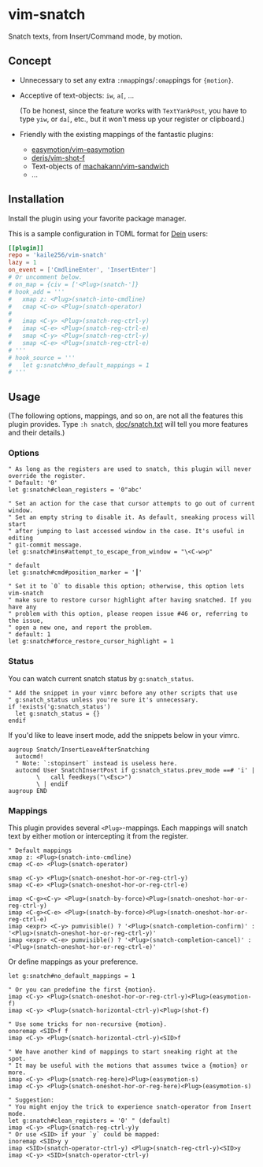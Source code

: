 # vim-snatch

Snatch texts, from Insert/Command mode, by motion.

## Concept

- Unnecessary to set any extra `:nmap`pings/`:omap`pings for `{motion}`.

- Acceptive of text-objects: `iw`, `a[`, ...

  (To be honest, since the feature works with `TextYankPost`,
  you have to type `yiw`, or `da[`, etc.,
  but it won't mess up your register or clipboard.)

- Friendly with the existing mappings of the fantastic plugins:

  - [easymotion/vim-easymotion](https://github.com/easymotion/vim-easymotion)
  - [deris/vim-shot-f](https://github.com/deris/vim-shot-f)
  - Text-objects of [machakann/vim-sandwich](https://github.com/machakann/vim-sandwich)
  - ...

## Installation

Install the plugin using your favorite package manager.

This is a sample configuration in TOML format
for [Dein](https://github.com/Shougo/dein.vim) users:

```toml
[[plugin]]
repo = 'kaile256/vim-snatch'
lazy = 1
on_event = ['CmdlineEnter', 'InsertEnter']
# Or uncomment below.
# on_map = {civ = ['<Plug>(snatch-']}
# hook_add = '''
#   xmap z: <Plug>(snatch-into-cmdline)
#   cmap <C-o> <Plug>(snatch-operator)
#
#   imap <C-y> <Plug>(snatch-reg-ctrl-y)
#   imap <C-e> <Plug>(snatch-reg-ctrl-e)
#   smap <C-y> <Plug>(snatch-reg-ctrl-y)
#   smap <C-e> <Plug>(snatch-reg-ctrl-e)
# '''
# hook_source = '''
#   let g:snatch#no_default_mappings = 1
# '''
```

## Usage

(The following options, mappings, and so on, are not all the features this
plugin provides.
Type `:h snatch`,
[doc/snatch.txt](https://github.com/kaile256/vim-snatch/blob/main/doc/snatch.txt)
will tell you more features and their details.)

### Options

```vim
" As long as the registers are used to snatch, this plugin will never override the register.
" Default: '0'
let g:snatch#clean_registers = '0"abc'

" Set an action for the case that cursor attempts to go out of current window.
" Set an empty string to disable it. As default, sneaking process will start
" after jumping to last accessed window in the case. It's useful in editing
" git-commit message.
let g:snatch#ins#attempt_to_escape_from_window = "\<C-w>p"

" default
let g:snatch#cmd#position_marker = '┃'

" Set it to `0` to disable this option; otherwise, this option lets vim-snatch
" make sure to restore cursor highlight after having snatched. If you have any
" problem with this option, please reopen issue #46 or, referring to the issue,
" open a new one, and report the problem.
" default: 1
let g:snatch#force_restore_cursor_highlight = 1
```

### Status

You can watch current snatch status by `g:snatch_status`.

```vim
" Add the snippet in your vimrc before any other scripts that use
" g:snatch_status unless you're sure it's unnecessary.
if !exists('g:snatch_status')
  let g:snatch_status = {}
endif
```

If you'd like to leave insert mode, add the snippets below in your vimrc.

```vim
augroup Snatch/InsertLeaveAfterSnatching
  autocmd!
  " Note: `:stopinsert` instead is useless here.
  autocmd User SnatchInsertPost if g:snatch_status.prev_mode ==# 'i' |
        \   call feedkeys("\<Esc>")
        \ | endif
augroup END
```

### Mappings

This plugin provides several `<Plug>`-mappings.
Each mappings will snatch text by either motion or intercepting it from the
register.

```vim
" Default mappings
xmap z: <Plug>(snatch-into-cmdline)
cmap <C-o> <Plug>(snatch-operator)

smap <C-y> <Plug>(snatch-oneshot-hor-or-reg-ctrl-y)
smap <C-e> <Plug>(snatch-oneshot-hor-or-reg-ctrl-e)

imap <C-g><C-y> <Plug>(snatch-by-force)<Plug>(snatch-oneshot-hor-or-reg-ctrl-y)
imap <C-g><C-e> <Plug>(snatch-by-force)<Plug>(snatch-oneshot-hor-or-reg-ctrl-e)
imap <expr> <C-y> pumvisible() ? '<Plug>(snatch-completion-confirm)' : '<Plug>(snatch-oneshot-hor-or-reg-ctrl-y)'
imap <expr> <C-e> pumvisible() ? '<Plug>(snatch-completion-cancel)' : '<Plug>(snatch-oneshot-hor-or-reg-ctrl-e)'
```

Or define mappings as your preference.

```vim
let g:snatch#no_default_mappings = 1

" Or you can predefine the first {motion}.
imap <C-y> <Plug>(snatch-oneshot-hor-or-reg-ctrl-y)<Plug>(easymotion-f)
imap <C-y> <Plug>(snatch-horizontal-ctrl-y)<Plug>(shot-f)

" Use some tricks for non-recursive {motion}.
onoremap <SID>f f
imap <C-y> <Plug>(snatch-horizontal-ctrl-y)<SID>f

" We have another kind of mappings to start sneaking right at the spot.
" It may be useful with the motions that assumes twice a {motion} or more.
imap <C-y> <Plug>(snatch-reg-here)<Plug>(easymotion-s)
imap <C-y> <Plug>(snatch-oneshot-hor-or-reg-here)<Plug>(easymotion-s)

" Suggestion:
" You might enjoy the trick to experience snatch-operator from Insert mode.
let g:snatch#clean_registers = '0' " (default)
imap <C-y> <Plug>(snatch-reg-ctrl-y)y
" Or use <SID> if your `y` could be mapped:
inoremap <SID>y y
imap <SID>(snatch-operator-ctrl-y) <Plug>(snatch-reg-ctrl-y)<SID>y
imap <C-y> <SID>(snatch-operator-ctrl-y)
```
